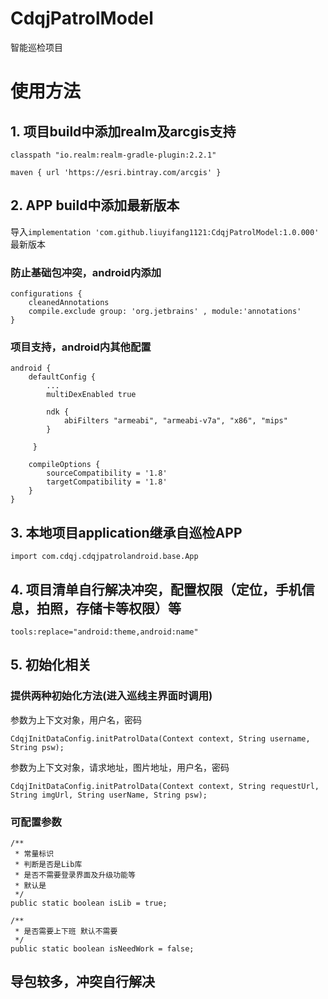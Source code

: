 # CdqjPatrolModel
智能巡检项目
# 使用方法
## 1. 项目build中添加realm及arcgis支持 
 `classpath "io.realm:realm-gradle-plugin:2.2.1"`

 `maven { url 'https://esri.bintray.com/arcgis' }`

## 2. APP build中添加最新版本
导入`implementation 'com.github.liuyifang1121:CdqjPatrolModel:1.0.000'` 最新版本

### 防止基础包冲突，android内添加

    configurations {
        cleanedAnnotations
        compile.exclude group: 'org.jetbrains' , module:'annotations'
    }

### 项目支持，android内其他配置

    android {
        defaultConfig {
            ...
            multiDexEnabled true
    
            ndk {
                abiFilters "armeabi", "armeabi-v7a", "x86", "mips"
            }

         }

        compileOptions {
            sourceCompatibility = '1.8'
            targetCompatibility = '1.8'
        }
    }
## 3. 本地项目application继承自巡检APP
`import com.cdqj.cdqjpatrolandroid.base.App`
## 4. 项目清单自行解决冲突，配置权限（定位，手机信息，拍照，存储卡等权限）等
`tools:replace="android:theme,android:name"`
## 5. 初始化相关
### 提供两种初始化方法(进入巡线主界面时调用)

参数为上下文对象，用户名，密码

`CdqjInitDataConfig.initPatrolData(Context context, String username, String psw);`

参数为上下文对象，请求地址，图片地址，用户名，密码

`CdqjInitDataConfig.initPatrolData(Context context, String requestUrl, String imgUrl, String userName, String psw);`

### 可配置参数
    /**
     * 常量标识
     * 判断是否是Lib库
     * 是否不需要登录界面及升级功能等
     * 默认是
     */
    public static boolean isLib = true;

    /**
     * 是否需要上下班 默认不需要
     */
    public static boolean isNeedWork = false;

## 导包较多，冲突自行解决
